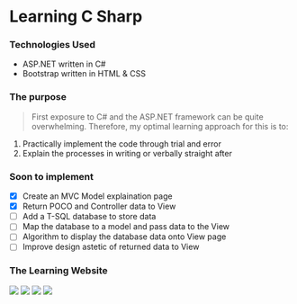 ﻿# Learning C Sharp

### Technologies Used

- ASP.NET written in C#
- Bootstrap written in HTML & CSS

### The purpose

> First exposure to C# and the ASP.NET framework can be quite overwhelming. Therefore, my optimal learning approach for this is to:
1. Practically implement the code through trial and error
2. Explain the processes in writing or verbally straight after

### Soon to implement
- [x] Create an MVC Model explaination page
- [x] Return POCO and Controller data to View
- [ ] Add a T-SQL database to store data
- [ ] Map the database to a model and pass data to the View
- [ ] Algorithm to display the database data onto View page
- [ ] Improve design astetic of returned data to View

### The Learning Website

<img src="https://user-images.githubusercontent.com/63508057/108633809-3a673900-746e-11eb-9c22-d23b3ed33dc7.png">
<img src="https://user-images.githubusercontent.com/63508057/108636810-95555c00-747f-11eb-9f54-81bb25558549.png">
<img src="https://user-images.githubusercontent.com/63508057/108637300-0a299580-7482-11eb-8ca7-4980adcadbff.png">
<img src="https://user-images.githubusercontent.com/63508057/108729876-e2d6d500-7522-11eb-8d4f-353eb13fd5fe.png">

